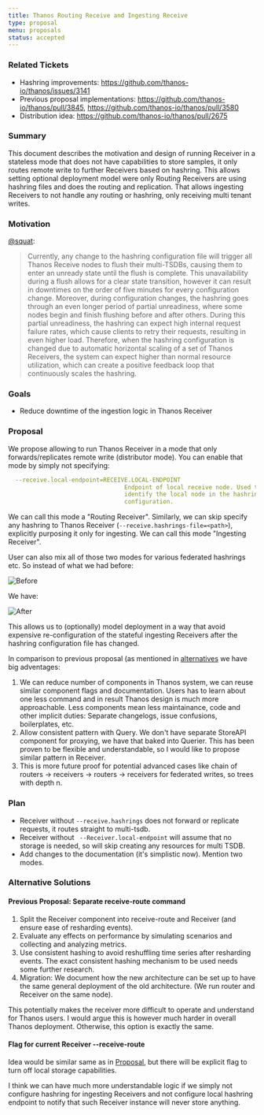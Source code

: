 ```yaml
---
title: Thanos Routing Receive and Ingesting Receive
type: proposal
menu: proposals
status: accepted
---
```


### Related Tickets

* Hashring improvements: https://github.com/thanos-io/thanos/issues/3141
* Previous proposal implementations: https://github.com/thanos-io/thanos/pull/3845, https://github.com/thanos-io/thanos/pull/3580
* Distribution idea: https://github.com/thanos-io/thanos/pull/2675

### Summary

This document describes the motivation and design of running Receiver in a stateless mode that does not have capabilities to store samples, it only routes remote write
to further Receivers based on hashring. This allows setting optional deployment model were only Routing Receivers are using hashring files and does the routing and replication. That allows ingesting Receivers to not handle any routing or hashring, only receiving multi tenant writes.

### Motivation

[@squat](https://github.com/squat):

> Currently, any change to the hashring configuration file will trigger all Thanos Receive nodes to flush their multi-TSDBs, causing them to enter an unready state until the flush is complete. This unavailability during a flush allows for a clear state transition, however it can result in downtimes on the order of five minutes for every configuration change. Moreover, during configuration changes, the hashring goes through an even longer period of partial unreadiness, where some nodes begin and finish flushing before and after others. During this partial unreadiness, the hashring can expect high internal request failure rates, which cause clients to retry their requests, resulting in even higher load. Therefore, when the hashring configuration is changed due to automatic horizontal scaling of a set of Thanos Receivers, the system can expect higher than normal resource utilization, which can create a positive feedback loop that continuously scales the hashring.


### Goals

* Reduce downtime of the ingestion logic in Thanos Receiver

### Proposal

We propose allowing to run Thanos Receiver in a mode that only forwards/replicates remote write (distributor mode). You can enable that mode by simply not specifying:

```yaml
  --receive.local-endpoint=RECEIVE.LOCAL-ENDPOINT
                                 Endpoint of local receive node. Used to
                                 identify the local node in the hashring
                                 configuration.
```

We can call this mode a "Routing Receiver". Similarly, we can skip specify any hashring to Thanos Receiver (`--receive.hashrings-file=<path>`), explicitly purposing it only for ingesting. We can call this mode "Ingesting Receiver".

User can also mix all of those two modes for various federated hashrings etc. So instead of what we had before:

![Before](https://docs.google.com/drawings/d/e/2PACX-1vTfko27YB_3ab7ZL8ODNG5uCcrpqKxhmqaz3lW-yhGN3_oNxkTrqXmwwlcZjaWf3cGgAJIM4CMwwkEV/pub?w=960&h=720)

We have:

![After](https://docs.google.com/drawings/d/e/2PACX-1vTVrtCGjR4iMbrU7Kj6QAn1a1m4fr-kvoQVDAK4lzQ_wWfXfpLLEE9HB948-WHI5ZG6s1iGWt51R593/pub?w=960&h=720)

This allows us to (optionally) model deployment in a way that avoid expensive re-configuration of the stateful ingesting Receivers after the hashring configuration file has changed.

In comparison to previous proposal (as mentioned in [alternatives](#previous-proposal-separate-receive-route-command) we have big adventages:

1. We can reduce number of components in Thanos system, we can reuse similar component flags and documentation. Users has to learn about one less command and in result Thanos design is much more approachable. Less components mean less maintainance, code and other implicit duties: Separate changelogs, issue confusions, boilerplates, etc.
2. Allow consistent pattern with Query. We don't have separate StoreAPI component for proxying, we have that baked into Querier. This has been proven to be flexible and understandable, so I would like to propose similar pattern in Receiver.
3. This is more future proof for potential advanced cases like chain of routers -> receivers -> routers -> receivers for federated writes, so trees with depth n.

### Plan

* Receiver without `--receive.hashrings` does not forward or replicate requests, it routes straight to multi-tsdb.
* Receiver without ` --Receiver.local-endpoint` will assume that no storage is needed, so will skip creating any resources for multi TSDB.
* Add changes to the documentation (it's simplistic now). Mention two modes.

### Alternative Solutions

#### Previous Proposal: Separate receive-route command

1. Split the Receiver component into receive-route and Receiver (and ensure ease of resharding events).
1. Evaluate any effects on performance by simulating scenarios and collecting and analyzing metrics.
1. Use consistent hashing to avoid reshuffling time series after resharding events. The exact consistent hashing mechanism to be used needs some further research.
1. Migration: We document how the new architecture can be set up to have the same general deployment of the old architecture. (We run router and Receiver on the same node).

This potentially makes the receiver more difficult to operate and understand for Thanos users. I would argue this is however much harder in overall Thanos deployment. Otherwise, this option is exactly the same.

#### Flag for current Receiver --receive-route

Idea would be similar same as in [Proposal](#Proposal), but there will be explicit flag to turn off local storage capabilities.

I think we can have much more understandable logic if we simply not configure hashring for ingesting Receivers and not configure local hashring endpoint to notify that such Receiver instance will never store anything.
